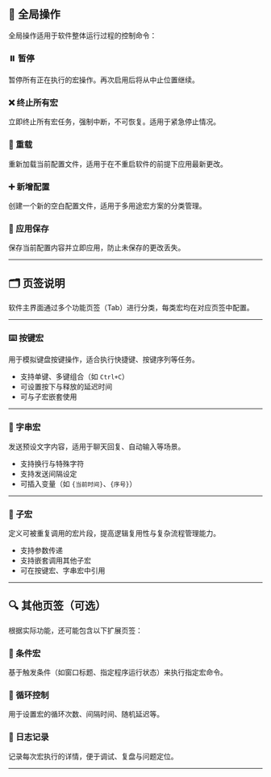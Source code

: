 ## 🔧 全局操作

全局操作适用于软件整体运行过程的控制命令：

### ⏸️ 暂停

暂停所有正在执行的宏操作。再次启用后将从中止位置继续。

### ❌ 终止所有宏

立即终止所有宏任务，强制中断，不可恢复。适用于紧急停止情况。

### 🔄 重载

重新加载当前配置文件，适用于在不重启软件的前提下应用最新更改。

### ➕ 新增配置

创建一个新的空白配置文件，适用于多用途宏方案的分类管理。

### 💾 应用保存

保存当前配置内容并立即应用，防止未保存的更改丢失。

---

## 🗂️ 页签说明

软件主界面通过多个功能页签（Tab）进行分类，每类宏均在对应页签中配置。

---

### ⌨️ 按键宏

用于模拟键盘按键操作，适合执行快捷键、按键序列等任务。

- 支持单键、多键组合（如 `Ctrl+C`）
- 可设置按下与释放的延迟时间
- 可与子宏嵌套使用

---

### 📝 字串宏

发送预设文字内容，适用于聊天回复、自动输入等场景。

- 支持换行与特殊字符
- 支持发送间隔设定
- 可插入变量（如 `{当前时间}`、`{序号}`）

---

### 🔁 子宏

定义可被重复调用的宏片段，提高逻辑复用性与复杂流程管理能力。

- 支持参数传递
- 支持嵌套调用其他子宏
- 可在按键宏、字串宏中引用

---

## 🔍 其他页签（可选）

根据实际功能，还可能包含以下扩展页签：

### 🎯 条件宏

基于触发条件（如窗口标题、指定程序运行状态）来执行指定宏命令。

### 🔄 循环控制

用于设置宏的循环次数、间隔时间、随机延迟等。

### 📑 日志记录

记录每次宏执行的详情，便于调试、复盘与问题定位。

---